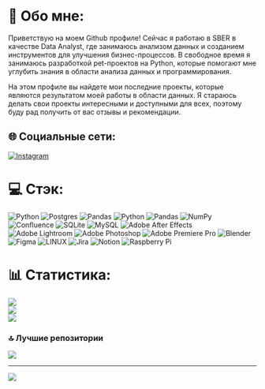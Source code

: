# 💫 Обо мне:
Приветствую на моем Github профиле! Сейчас я работаю в SBER в качестве Data Analyst, где занимаюсь анализом данных и созданием инструментов для улучшения бизнес-процессов. В свободное время я занимаюсь разработкой pet-проектов на Python, которые помогают мне углубить знания в области анализа данных и программирования.

На этом профиле вы найдете мои последние проекты, которые являются результатом моей работы в области данных. Я стараюсь делать свои проекты интересными и доступными для всех, поэтому буду рад получить от вас отзывы и рекомендации.


## 🌐 Социальные сети:
[![Instagram](https://img.shields.io/badge/Instagram-%23E4405F.svg?logo=Instagram&logoColor=white)](https://instagram.com/kos_backstage)

# 💻 Стэк:
![Python](https://img.shields.io/badge/python-3670A0?style=for-the-badge&logo=python&logoColor=ffdd54) ![Postgres](https://img.shields.io/badge/postgres-%23316192.svg?style=for-the-badge&logo=postgresql&logoColor=white) ![Pandas](https://img.shields.io/badge/pandas-%23150458.svg?style=for-the-badge&logo=pandas&logoColor=white) ![Python](https://img.shields.io/badge/python-3670A0?style=for-the-badge&logo=python&logoColor=ffdd54) ![Pandas](https://img.shields.io/badge/pandas-%23150458.svg?style=for-the-badge&logo=pandas&logoColor=white) ![NumPy](https://img.shields.io/badge/numpy-%23013243.svg?style=for-the-badge&logo=numpy&logoColor=white) ![Confluence](https://img.shields.io/badge/confluence-%23172BF4.svg?style=for-the-badge&logo=confluence&logoColor=white) ![SQLite](https://img.shields.io/badge/sqlite-%2307405e.svg?style=for-the-badge&logo=sqlite&logoColor=white) ![MySQL](https://img.shields.io/badge/mysql-%2300f.svg?style=for-the-badge&logo=mysql&logoColor=white) ![Adobe After Effects](https://img.shields.io/badge/Adobe%20After%20Effects-9999FF.svg?style=for-the-badge&logo=Adobe%20After%20Effects&logoColor=white) ![Adobe Lightroom](https://img.shields.io/badge/Adobe%20Lightroom-31A8FF.svg?style=for-the-badge&logo=Adobe%20Lightroom&logoColor=white) ![Adobe Photoshop](https://img.shields.io/badge/adobephotoshop-%2331A8FF.svg?style=for-the-badge&logo=adobephotoshop&logoColor=white) ![Adobe Premiere Pro](https://img.shields.io/badge/Adobe%20Premiere%20Pro-9999FF.svg?style=for-the-badge&logo=Adobe%20Premiere%20Pro&logoColor=white) ![Blender](https://img.shields.io/badge/blender-%23F5792A.svg?style=for-the-badge&logo=blender&logoColor=white) 	![Figma](https://img.shields.io/badge/figma-%23F24E1E.svg?style=for-the-badge&logo=figma&logoColor=white) ![LINUX](https://img.shields.io/badge/Linux-FCC624?style=for-the-badge&logo=linux&logoColor=black) ![Jira](https://img.shields.io/badge/jira-%230A0FFF.svg?style=for-the-badge&logo=jira&logoColor=white) ![Notion](https://img.shields.io/badge/Notion-%23000000.svg?style=for-the-badge&logo=notion&logoColor=white) ![Raspberry Pi](https://img.shields.io/badge/-RaspberryPi-C51A4A?style=for-the-badge&logo=Raspberry-Pi)
# 📊 Статистика:
![](https://github-readme-stats.vercel.app/api?username=kosavan&theme=dark&hide_border=false&include_all_commits=false&count_private=false)<br/>
![](https://github-readme-streak-stats.herokuapp.com/?user=kosavan&theme=dark&hide_border=false)<br/>
![](https://github-readme-stats.vercel.app/api/top-langs/?username=kosavan&theme=dark&hide_border=false&include_all_commits=false&count_private=false&layout=compact)

### 🔝 Лучшие репозитории
![](https://github-contributor-stats.vercel.app/api?username=kosavan&limit=5&theme=dark&combine_all_yearly_contributions=true)

---
[![](https://visitcount.itsvg.in/api?id=kosavan&icon=0&color=0)](https://visitcount.itsvg.in)

<!-- Proudly created with GPRM ( https://gprm.itsvg.in ) -->
